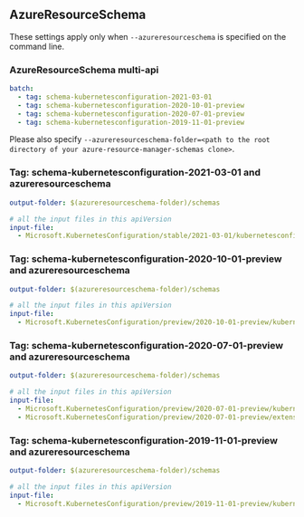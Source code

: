 ## AzureResourceSchema

These settings apply only when `--azureresourceschema` is specified on the command line.

### AzureResourceSchema multi-api

``` yaml $(azureresourceschema) && $(multiapi)
batch:
  - tag: schema-kubernetesconfiguration-2021-03-01
  - tag: schema-kubernetesconfiguration-2020-10-01-preview
  - tag: schema-kubernetesconfiguration-2020-07-01-preview
  - tag: schema-kubernetesconfiguration-2019-11-01-preview

```

Please also specify `--azureresourceschema-folder=<path to the root directory of your azure-resource-manager-schemas clone>`.

### Tag: schema-kubernetesconfiguration-2021-03-01 and azureresourceschema

``` yaml $(tag) == 'schema-kubernetesconfiguration-2021-03-01' && $(azureresourceschema)
output-folder: $(azureresourceschema-folder)/schemas

# all the input files in this apiVersion
input-file:
  - Microsoft.KubernetesConfiguration/stable/2021-03-01/kubernetesconfiguration.json

```

### Tag: schema-kubernetesconfiguration-2020-10-01-preview and azureresourceschema

``` yaml $(tag) == 'schema-kubernetesconfiguration-2020-10-01-preview' && $(azureresourceschema)
output-folder: $(azureresourceschema-folder)/schemas

# all the input files in this apiVersion
input-file:
  - Microsoft.KubernetesConfiguration/preview/2020-10-01-preview/kubernetesconfiguration.json

```


### Tag: schema-kubernetesconfiguration-2020-07-01-preview and azureresourceschema

``` yaml $(tag) == 'schema-kubernetesconfiguration-2020-07-01-preview' && $(azureresourceschema)
output-folder: $(azureresourceschema-folder)/schemas

# all the input files in this apiVersion
input-file:
  - Microsoft.KubernetesConfiguration/preview/2020-07-01-preview/kubernetesconfiguration.json
  - Microsoft.KubernetesConfiguration/preview/2020-07-01-preview/extensions.json

```

### Tag: schema-kubernetesconfiguration-2019-11-01-preview and azureresourceschema

``` yaml $(tag) == 'schema-kubernetesconfiguration-2019-11-01-preview' && $(azureresourceschema)
output-folder: $(azureresourceschema-folder)/schemas

# all the input files in this apiVersion
input-file:
  - Microsoft.KubernetesConfiguration/preview/2019-11-01-preview/kubernetesconfiguration.json

```
